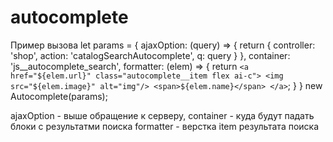 # autocomplete

Пример вызова 
let params = {
  ajaxOption: (query) => {
    return {
      controller: 'shop',
      action: 'catalogSearchAutocomplete',
      q: query
    }
  },
  container: 'js__autocomplete_search',
  formatter: (elem) => {
    return `<a href="${elem.url}" class="autocomplete__item flex ai-c">
      <img src="${elem.image}" alt="img"/>
      <span>${elem.name}</span>
    </a>`;
  }
}
new Autocomplete(params);

ajaxOption - выше обращение к серверу,
container  - куда будут падать блоки с результатми поиска
formatter  - верстка item результата поиска

